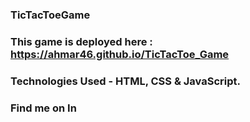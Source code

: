 ### TicTacToeGame

### This game is deployed here : https://ahmar46.github.io/TicTacToe_Game

### Technologies Used - HTML, CSS & JavaScript.

### Find me on In